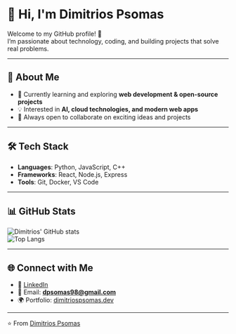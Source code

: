 # 👋 Hi, I'm Dimitrios Psomas

Welcome to my GitHub profile! 🚀  
I’m passionate about technology, coding, and building projects that solve real problems.

---

## 🔭 About Me
- 🌱 Currently learning and exploring **web development & open-source projects**  
- 💡 Interested in **AI, cloud technologies, and modern web apps**  
- 🤝 Always open to collaborate on exciting ideas and projects  

---

## 🛠️ Tech Stack
- **Languages**: Python, JavaScript, C++  
- **Frameworks**: React, Node.js, Express  
- **Tools**: Git, Docker, VS Code  

---

## 📊 GitHub Stats

![Dimitrios' GitHub stats](https://github-readme-stats.vercel.app/api?username=dimitriospsomas&show_icons=true&theme=tokyonight)  
![Top Langs](https://github-readme-stats.vercel.app/api/top-langs/?username=dimitriospsomas&layout=compact&theme=tokyonight)

---

## 🌐 Connect with Me
- 💼 [LinkedIn](https://www.linkedin.com/in/dimitrios-psomas-402b8a166) 
- 📧 Email: **dpsomas98@gmail.com**  
- 🌍 Portfolio: [dimitriospsomas.dev](https://dimitriospsomas.dev)  

---

⭐️ From [Dimitrios Psomas](https://github.com/dimitriospsomas)
